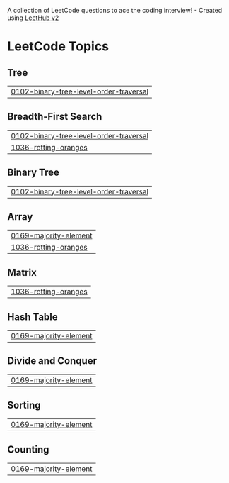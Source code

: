 A collection of LeetCode questions to ace the coding interview! - Created using [LeetHub v2](https://github.com/arunbhardwaj/LeetHub-2.0)
<!---LeetCode Topics Start-->
# LeetCode Topics
## Tree
|  |
| ------- |
| [0102-binary-tree-level-order-traversal](https://github.com/Decibol/Leetcode/tree/master/0102-binary-tree-level-order-traversal) |
## Breadth-First Search
|  |
| ------- |
| [0102-binary-tree-level-order-traversal](https://github.com/Decibol/Leetcode/tree/master/0102-binary-tree-level-order-traversal) |
| [1036-rotting-oranges](https://github.com/Decibol/Leetcode/tree/master/1036-rotting-oranges) |
## Binary Tree
|  |
| ------- |
| [0102-binary-tree-level-order-traversal](https://github.com/Decibol/Leetcode/tree/master/0102-binary-tree-level-order-traversal) |
## Array
|  |
| ------- |
| [0169-majority-element](https://github.com/Decibol/Leetcode/tree/master/0169-majority-element) |
| [1036-rotting-oranges](https://github.com/Decibol/Leetcode/tree/master/1036-rotting-oranges) |
## Matrix
|  |
| ------- |
| [1036-rotting-oranges](https://github.com/Decibol/Leetcode/tree/master/1036-rotting-oranges) |
## Hash Table
|  |
| ------- |
| [0169-majority-element](https://github.com/Decibol/Leetcode/tree/master/0169-majority-element) |
## Divide and Conquer
|  |
| ------- |
| [0169-majority-element](https://github.com/Decibol/Leetcode/tree/master/0169-majority-element) |
## Sorting
|  |
| ------- |
| [0169-majority-element](https://github.com/Decibol/Leetcode/tree/master/0169-majority-element) |
## Counting
|  |
| ------- |
| [0169-majority-element](https://github.com/Decibol/Leetcode/tree/master/0169-majority-element) |
<!---LeetCode Topics End-->